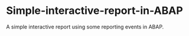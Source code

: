 # Simple-interactive-report-in-ABAP
A simple interactive report using some reporting events in ABAP.
